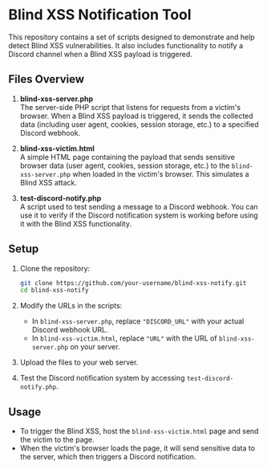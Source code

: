 # Blind XSS Notification Tool

This repository contains a set of scripts designed to demonstrate and help detect Blind XSS vulnerabilities. It also includes functionality to notify a Discord channel when a Blind XSS payload is triggered.

## Files Overview

1. **blind-xss-server.php**  
   The server-side PHP script that listens for requests from a victim's browser. When a Blind XSS payload is triggered, it sends the collected data (including user agent, cookies, session storage, etc.) to a specified Discord webhook.

2. **blind-xss-victim.html**  
   A simple HTML page containing the payload that sends sensitive browser data (user agent, cookies, session storage, etc.) to the `blind-xss-server.php` when loaded in the victim's browser. This simulates a Blind XSS attack.

3. **test-discord-notify.php**  
   A script used to test sending a message to a Discord webhook. You can use it to verify if the Discord notification system is working before using it with the Blind XSS functionality.

## Setup

1. Clone the repository:

   ```bash
   git clone https://github.com/your-username/blind-xss-notify.git
   cd blind-xss-notify
   ```

2. Modify the URLs in the scripts:
   - In `blind-xss-server.php`, replace `"DISCORD_URL"` with your actual Discord webhook URL.
   - In `blind-xss-victim.html`, replace `"URL"` with the URL of `blind-xss-server.php` on your server.

3. Upload the files to your web server.

4. Test the Discord notification system by accessing `test-discord-notify.php`.

## Usage

- To trigger the Blind XSS, host the `blind-xss-victim.html` page and send the victim to the page.
- When the victim's browser loads the page, it will send sensitive data to the server, which then triggers a Discord notification.
